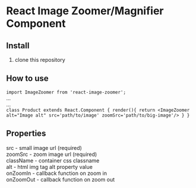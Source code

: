 # React Image Zoomer/Magnifier Component

## Install
1. clone this repository

## How to use
``
import ImageZoomer from 'react-image-zoomer';
``
<br/>...
<br/>...<br/>
``
class Product extends React.Component {
  render(){
    return
      <ImageZoomer alt="Image alt"
        src='path/to/image'
        zoomSrc='path/to/big-image'/>
  }
}
``

## Properties

src                        - small image url (required)                
zoomSrc                    - zoom image url (required)                 
className                  - container css classname                   
alt                        - html img tag alt property value           
onZoomIn                   - callback function on zoom in              
onZoomOut                  - callback function on zoom out             
